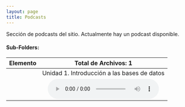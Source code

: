 ```yaml
---
layout: page
title: Podcasts
---
```

Sección de podcasts del sitio. Actualmente hay un podcast disponible.
#### Sub-Folders: 

| Elemento | Total de Archivos: 1 | 
| :------- | :------: | 
|   | Unidad 1. Introducción a las bases de datos      | 
|   | <audio src="../ftp/music/take-on-me.mp3" controls="controls" type="audio/mpeg" preload="preload"></audio> | 

